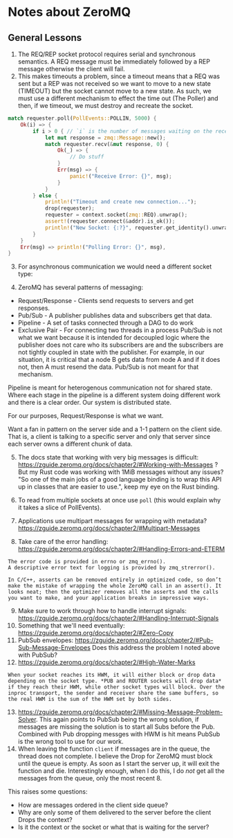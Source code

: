 # Notes about ZeroMQ
## General Lessons
1. The REQ/REP socket protocol requires serial and synchronous semantics.  A REQ message must be immediately followed by a REP message otherwise the client will fail.
2. This makes timeouts a problem, since a timeout means that a REQ was sent but a REP was not received so we want to move to a new state (TIMEOUT) but the socket cannot move to a new state.  As such, we must use a different mechanism to effect the time out (The Poller) and then, if we timeout, we must destroy and recreate the socket.

```rust
match requester.poll(PollEvents::POLLIN, 5000) {
    Ok(i) => {
        if i > 0 { // `i` is the number of messages waiting on the receiver queue, if 0 then the `poll` timed out
            let mut response = zmq::Message::new();
            match requester.recv(&mut response, 0) {
                Ok(_) => {
                    // Do stuff
                }
                Err(msg) => {
                    panic!("Receive Error: {}", msg);
                }
            }
        } else {
            println!("Timeout and create new connection...");
            drop(requester);
            requester = context.socket(zmq::REQ).unwrap();
            assert!(requester.connect(&addr).is_ok());
            println!("New Socket: {:?}", requester.get_identity().unwrap());
        }
    }
    Err(msg) => println!("Polling Error: {}", msg),
}
```
3. For asynchronous communication we would need a different socket type: 

4. ZeroMQ has several patterns of messaging:
- Request/Response - Clients send requests to servers and get responses.
- Pub/Sub - A publisher publishes data and subscribers get that data.
- Pipeline - A set of tasks connected through a DAG to do work
- Exclusive Pair - For connecting two threads in a process
Pub/Sub is not what we want because it is intended for decoupled logic where the publisher does not care who its subscribers are and the subscribers are not tightly coupled in state with the publisher.  For example, in our situation, it is critical that a node B gets data from node A and if it does not, then A must resend the data.  Pub/Sub is not meant for that mechanism.

Pipeline is meant for heterogenous communication not for shared state. Where each stage in the pipeline is a different system doing different work and there is a clear order.  Our system is distributed state.

For our purposes, Request/Response is what we want.

Want a fan in pattern on the server side and a 1-1 pattern on the client side.  That is, a client is talking to a specific server and only that server since each server owns a different chunk of data.

5. The docs state that working with very big messages is difficult: https://zguide.zeromq.org/docs/chapter2/#Working-with-Messages ?  But my Rust code was working with 1MiB messages without any issues? "So one of the main jobs of a good language binding is to wrap this API up in classes that are easier to use.", keep my eye on the Rust binding.

6. To read from multiple sockets at once use `poll` (this would explain why it takes a slice of PollEvents).
7. Applications use multipart messages for wrapping with metadata?  https://zguide.zeromq.org/docs/chapter2/#Multipart-Messages
8. Take care of the error handling: https://zguide.zeromq.org/docs/chapter2/#Handling-Errors-and-ETERM
```none
The error code is provided in errno or zmq_errno().
A descriptive error text for logging is provided by zmq_strerror().
```

```none
In C/C++, asserts can be removed entirely in optimized code, so don’t make the mistake of wrapping the whole ZeroMQ call in an assert(). It looks neat; then the optimizer removes all the asserts and the calls you want to make, and your application breaks in impressive ways.
```
9. Make sure to work through how to handle interrupt signals: https://zguide.zeromq.org/docs/chapter2/#Handling-Interrupt-Signals
10. Something that we'll need eventually: https://zguide.zeromq.org/docs/chapter2/#Zero-Copy
11. PubSub envelopes: https://zguide.zeromq.org/docs/chapter2/#Pub-Sub-Message-Envelopes Does this address the problem I noted above with PubSub?
12. https://zguide.zeromq.org/docs/chapter2/#High-Water-Marks
```none
When your socket reaches its HWM, it will either block or drop data depending on the socket type. *PUB and ROUTER sockets will drop data* if they reach their HWM, while other socket types will block. Over the inproc transport, the sender and receiver share the same buffers, so the real HWM is the sum of the HWM set by both sides.
```
13. https://zguide.zeromq.org/docs/chapter2/#Missing-Message-Problem-Solver.  This again points to PubSub being the wrong solution, if messages are missing the solution is to start all Subs before the Pub.  Combined with Pub dropping messges with HWM is hit means PubSub is the wrong tool to use for our work.
14. When leaving the function `client` if messages are in the queue, the thread does not complete.  I believe the Drop for ZeroMQ must block until the queue is empty.  As soon as I start the server up, it will exit the function and die.  Interestingly enough, when I do this, I do _not_ get all the messages from the queue, only the most recent 8.  

This raises some questions:
- How are messages ordered in the client side queue?
- Why are only some of them delivered to the server before the client Drops the context?
- Is it the context or the socket or what that is waiting for the server?
